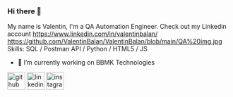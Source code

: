### Hi there 👋
My name is Valentin, I'm a QA Automation Engineer. Check out my Linkedin account https://www.linkedin.com/in/valentinbalan/
https://github.com/ValentinBalan/ValentinBalan/blob/main/QA%20img.jpg
Skills: SQL / Postman API / Python / HTML5 / JS

- 🔭 I’m currently working on BBMK Technologies  

[<img src='https://cdn.jsdelivr.net/npm/simple-icons@3.0.1/icons/github.svg' alt='github' height='40'>](https://github.com/ValentinBalan)  [<img src='https://cdn.jsdelivr.net/npm/simple-icons@3.0.1/icons/linkedin.svg' alt='linkedin' height='40'>](https://www.linkedin.com/in/valentinbalan/)  [<img src='https://cdn.jsdelivr.net/npm/simple-icons@3.0.1/icons/instagram.svg' alt='instagram' height='40'>](https://www.instagram.com/valyck90/)  



